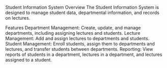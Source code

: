 Student Information System
Overview
The Student Information System is designed to manage student data, departmental information, and records on lectures. 

Features
Department Management: Create, update, and manage departments, including assigning lectures and students.
Lecture Management: Add and assign lectures to departments and students.
Student Management: Enroll students, assign them to departments and lectures, and transfer students between departments.
Reporting: View reports of students in a department, lectures in a department, and lectures assigned to a student.
